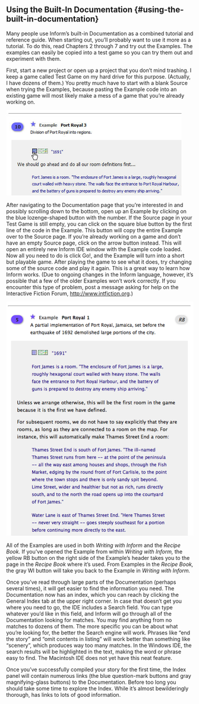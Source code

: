 ## Using the Built-In Documentation {#using-the-built-in-documentation}

Many people use Inform’s built-in Documentation as a combined tutorial and reference guide. When starting out, you’ll probably want to use it more as a tutorial. To do this, read Chapters 2 through 7 and try out the Examples. The examples can easily be copied into a test game so you can try them out and experiment with them.

First, start a new project or open up a project that you don’t mind trashing. I keep a game called Test Game on my hard drive for this purpose. (Actually, I have dozens of them.) You pretty much have to start with a blank Source when trying the Examples, because pasting the Example code into an existing game will most likely make a mess of a game that you’re already working on.

![](../assets/graphics49.jpg)

After navigating to the Documentation page that you’re interested in and possibly scrolling down to the bottom, open up an Example by clicking on the blue lozenge-shaped button with the number. If the Source page in your Test Game is still empty, you can click on the square blue button by the first line of the code in the Example. This button will copy the entire Example over to the Source page. If you’re already working on a game and don’t have an empty Source page, click on the arrow button instead. This will open an entirely new Inform IDE window with the Example code loaded. Now all you need to do is click Go!, and the Example will turn into a short but playable game. After playing the game to see what it does, try changing some of the source code and play it again. This is a great way to learn how Inform works. (Due to ongoing changes in the Inform language, however, it’s possible that a few of the older Examples won’t work correctly. If you encounter this type of problem, post a message asking for help on the Interactive Fiction Forum, http://www.intfiction.org.)

![](../assets/graphics40.png)

All of the Examples are used in both _Writing with Inform_ and the _Recipe Book._ If you’ve opened the Example from within _Writing with Inform,_ the yellow RB button on the right side of the Example’s header takes you to the page in the _Recipe Book_ where it’s used. From Examples in the _Recipe Book,_ the gray WI button will take you back to the Example in _Writing with Inform._

Once you’ve read through large parts of the Documentation (perhaps several times), it will get easier to find the information you need. The Documentation now has an index, which you can reach by clicking the General Index tab at the upper right corner. In case that doesn’t get you where you need to go, the IDE includes a Search field. You can type whatever you’d like in this field, and Inform will go through all of the Documentation looking for matches. You may find anything from no matches to dozens of them. The more specific you can be about what you’re looking for, the better the Search engine will work. Phrases like “end the story” and “omit contents in listing” will work better than something like “scenery”, which produces way too many matches. In the Windows IDE, the search results will be highlighted in the text, making the word or phrase easy to find. The Macintosh IDE does not yet have this neat feature.

Once you’ve successfully compiled your story for the first time, the Index panel will contain numerous links (the blue question-mark buttons and gray magnifying-glass buttons) to the Documentation. Before too long you should take some time to explore the Index. While it’s almost bewilderingly thorough, has links to lots of good information.
